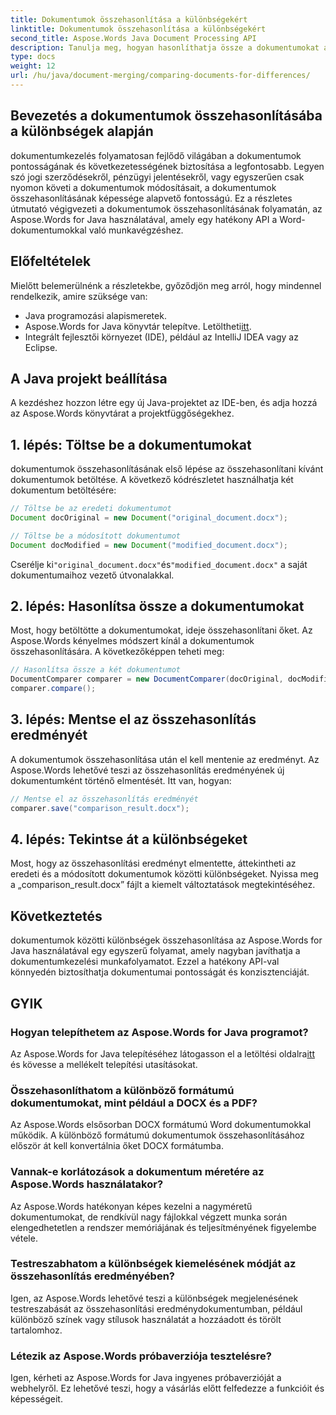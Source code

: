 ```yaml
---
title: Dokumentumok összehasonlítása a különbségekért
linktitle: Dokumentumok összehasonlítása a különbségekért
second_title: Aspose.Words Java Document Processing API
description: Tanulja meg, hogyan hasonlíthatja össze a dokumentumokat a különbségek szempontjából az Aspose.Words használatával Java nyelven. Lépésről lépésre bemutatott útmutatónk biztosítja a pontos dokumentumkezelést.
type: docs
weight: 12
url: /hu/java/document-merging/comparing-documents-for-differences/
---
```


## Bevezetés a dokumentumok összehasonlításába a különbségek alapján

dokumentumkezelés folyamatosan fejlődő világában a dokumentumok pontosságának és következetességének biztosítása a legfontosabb. Legyen szó jogi szerződésekről, pénzügyi jelentésekről, vagy egyszerűen csak nyomon követi a dokumentumok módosításait, a dokumentumok összehasonlításának képessége alapvető fontosságú. Ez a részletes útmutató végigvezeti a dokumentumok összehasonlításának folyamatán, az Aspose.Words for Java használatával, amely egy hatékony API a Word-dokumentumokkal való munkavégzéshez.

## Előfeltételek

Mielőtt belemerülnénk a részletekbe, győződjön meg arról, hogy mindennel rendelkezik, amire szüksége van:

- Java programozási alapismeretek.
-  Aspose.Words for Java könyvtár telepítve. Letöltheti[itt](https://releases.aspose.com/words/java/).
- Integrált fejlesztői környezet (IDE), például az IntelliJ IDEA vagy az Eclipse.

## A Java projekt beállítása

A kezdéshez hozzon létre egy új Java-projektet az IDE-ben, és adja hozzá az Aspose.Words könyvtárat a projektfüggőségekhez.

## 1. lépés: Töltse be a dokumentumokat

dokumentumok összehasonlításának első lépése az összehasonlítani kívánt dokumentumok betöltése. A következő kódrészletet használhatja két dokumentum betöltésére:

```java
// Töltse be az eredeti dokumentumot
Document docOriginal = new Document("original_document.docx");

// Töltse be a módosított dokumentumot
Document docModified = new Document("modified_document.docx");
```

 Cserélje ki`"original_document.docx"`és`"modified_document.docx"` a saját dokumentumaihoz vezető útvonalakkal.

## 2. lépés: Hasonlítsa össze a dokumentumokat

Most, hogy betöltötte a dokumentumokat, ideje összehasonlítani őket. Az Aspose.Words kényelmes módszert kínál a dokumentumok összehasonlítására. A következőképpen teheti meg:

```java
// Hasonlítsa össze a két dokumentumot
DocumentComparer comparer = new DocumentComparer(docOriginal, docModified);
comparer.compare();
```

## 3. lépés: Mentse el az összehasonlítás eredményét

A dokumentumok összehasonlítása után el kell mentenie az eredményt. Az Aspose.Words lehetővé teszi az összehasonlítás eredményének új dokumentumként történő elmentését. Itt van, hogyan:

```java
// Mentse el az összehasonlítás eredményét
comparer.save("comparison_result.docx");
```

## 4. lépés: Tekintse át a különbségeket

Most, hogy az összehasonlítási eredményt elmentette, áttekintheti az eredeti és a módosított dokumentumok közötti különbségeket. Nyissa meg a „comparison_result.docx” fájlt a kiemelt változtatások megtekintéséhez.

## Következtetés

dokumentumok közötti különbségek összehasonlítása az Aspose.Words for Java használatával egy egyszerű folyamat, amely nagyban javíthatja a dokumentumkezelési munkafolyamatot. Ezzel a hatékony API-val könnyedén biztosíthatja dokumentumai pontosságát és konzisztenciáját.

## GYIK

### Hogyan telepíthetem az Aspose.Words for Java programot?

 Az Aspose.Words for Java telepítéséhez látogasson el a letöltési oldalra[itt](https://releases.aspose.com/words/java/) és kövesse a mellékelt telepítési utasításokat.

### Összehasonlíthatom a különböző formátumú dokumentumokat, mint például a DOCX és a PDF?

Az Aspose.Words elsősorban DOCX formátumú Word dokumentumokkal működik. A különböző formátumú dokumentumok összehasonlításához először át kell konvertálnia őket DOCX formátumba.

### Vannak-e korlátozások a dokumentum méretére az Aspose.Words használatakor?

Az Aspose.Words hatékonyan képes kezelni a nagyméretű dokumentumokat, de rendkívül nagy fájlokkal végzett munka során elengedhetetlen a rendszer memóriájának és teljesítményének figyelembe vétele.

### Testreszabhatom a különbségek kiemelésének módját az összehasonlítás eredményében?

Igen, az Aspose.Words lehetővé teszi a különbségek megjelenésének testreszabását az összehasonlítási eredménydokumentumban, például különböző színek vagy stílusok használatát a hozzáadott és törölt tartalomhoz.

### Létezik az Aspose.Words próbaverziója tesztelésre?

Igen, kérheti az Aspose.Words for Java ingyenes próbaverzióját a webhelyről. Ez lehetővé teszi, hogy a vásárlás előtt felfedezze a funkcióit és képességeit.